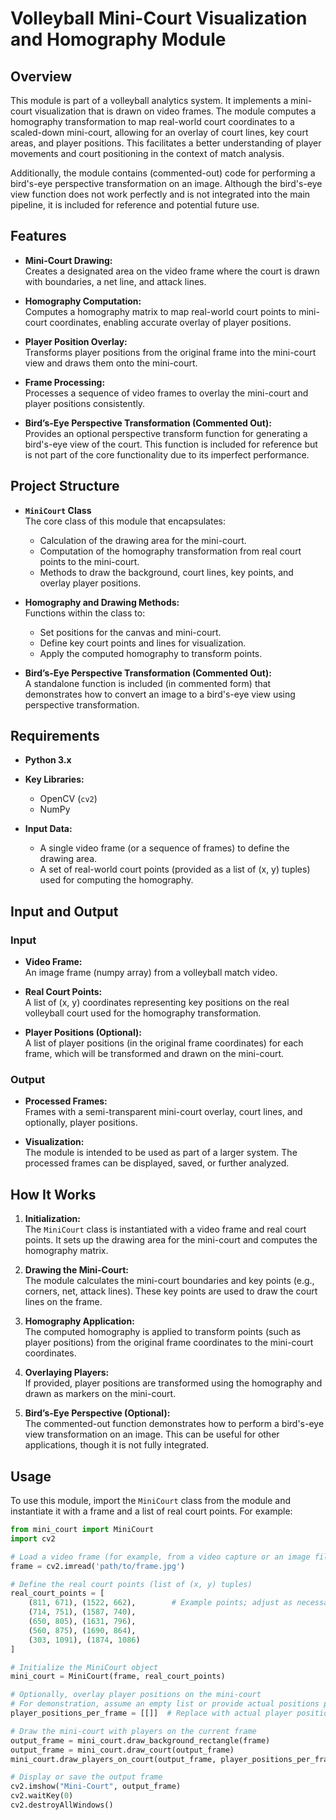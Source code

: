 # Volleyball Mini-Court Visualization and Homography Module

## Overview

This module is part of a volleyball analytics system. It implements a mini-court visualization that is drawn on video frames. The module computes a homography transformation to map real-world court coordinates to a scaled-down mini-court, allowing for an overlay of court lines, key court areas, and player positions. This facilitates a better understanding of player movements and court positioning in the context of match analysis.

Additionally, the module contains (commented-out) code for performing a bird's-eye perspective transformation on an image. Although the bird's-eye view function does not work perfectly and is not integrated into the main pipeline, it is included for reference and potential future use.

## Features

- **Mini-Court Drawing:**  
  Creates a designated area on the video frame where the court is drawn with boundaries, a net line, and attack lines.
  
- **Homography Computation:**  
  Computes a homography matrix to map real-world court points to mini-court coordinates, enabling accurate overlay of player positions.
  
- **Player Position Overlay:**  
  Transforms player positions from the original frame into the mini-court view and draws them onto the mini-court.
  
- **Frame Processing:**  
  Processes a sequence of video frames to overlay the mini-court and player positions consistently.
  
- **Bird’s-Eye Perspective Transformation (Commented Out):**  
  Provides an optional perspective transform function for generating a bird's-eye view of the court. This function is included for reference but is not part of the core functionality due to its imperfect performance.

## Project Structure

- **`MiniCourt` Class**  
  The core class of this module that encapsulates:
  - Calculation of the drawing area for the mini-court.
  - Computation of the homography transformation from real court points to the mini-court.
  - Methods to draw the background, court lines, key points, and overlay player positions.
  
- **Homography and Drawing Methods:**  
  Functions within the class to:
  - Set positions for the canvas and mini-court.
  - Define key court points and lines for visualization.
  - Apply the computed homography to transform points.
  
- **Bird’s-Eye Perspective Transformation (Commented Out):**  
  A standalone function is included (in commented form) that demonstrates how to convert an image to a bird's-eye view using perspective transformation.

## Requirements

- **Python 3.x**

- **Key Libraries:**
  - OpenCV (`cv2`)
  - NumPy

- **Input Data:**
  - A single video frame (or a sequence of frames) to define the drawing area.
  - A set of real-world court points (provided as a list of (x, y) tuples) used for computing the homography.

## Input and Output

### Input

- **Video Frame:**  
  An image frame (numpy array) from a volleyball match video.
  
- **Real Court Points:**  
  A list of (x, y) coordinates representing key positions on the real volleyball court used for the homography transformation.

- **Player Positions (Optional):**  
  A list of player positions (in the original frame coordinates) for each frame, which will be transformed and drawn on the mini-court.

### Output

- **Processed Frames:**  
  Frames with a semi-transparent mini-court overlay, court lines, and optionally, player positions.
  
- **Visualization:**  
  The module is intended to be used as part of a larger system. The processed frames can be displayed, saved, or further analyzed.

## How It Works

1. **Initialization:**  
   The `MiniCourt` class is instantiated with a video frame and real court points. It sets up the drawing area for the mini-court and computes the homography matrix.
   
2. **Drawing the Mini-Court:**  
   The module calculates the mini-court boundaries and key points (e.g., corners, net, attack lines). These key points are used to draw the court lines on the frame.
   
3. **Homography Application:**  
   The computed homography is applied to transform points (such as player positions) from the original frame coordinates to the mini-court coordinates.
   
4. **Overlaying Players:**  
   If provided, player positions are transformed using the homography and drawn as markers on the mini-court.
   
5. **Bird’s-Eye Perspective (Optional):**  
   The commented-out function demonstrates how to perform a bird's-eye view transformation on an image. This can be useful for other applications, though it is not fully integrated.

## Usage

To use this module, import the `MiniCourt` class from the module and instantiate it with a frame and a list of real court points. For example:

```python
from mini_court import MiniCourt
import cv2

# Load a video frame (for example, from a video capture or an image file)
frame = cv2.imread('path/to/frame.jpg')

# Define the real court points (list of (x, y) tuples)
real_court_points = [
    (811, 671), (1522, 662),        # Example points; adjust as necessary
    (714, 751), (1587, 740),
    (650, 805), (1631, 796),
    (560, 875), (1690, 864),
    (303, 1091), (1874, 1086)
]

# Initialize the MiniCourt object
mini_court = MiniCourt(frame, real_court_points)

# Optionally, overlay player positions on the mini-court
# For demonstration, assume an empty list or provide actual positions per frame
player_positions_per_frame = [[]]  # Replace with actual player positions if available

# Draw the mini-court with players on the current frame
output_frame = mini_court.draw_background_rectangle(frame)
output_frame = mini_court.draw_court(output_frame)
mini_court.draw_players_on_court(output_frame, player_positions_per_frame[0])

# Display or save the output frame
cv2.imshow("Mini-Court", output_frame)
cv2.waitKey(0)
cv2.destroyAllWindows()

